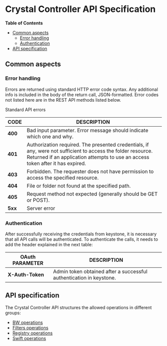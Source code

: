 Crystal Controller API Specification
====================================
**Table of Contents**

- [Common aspects](#common-aspects)
  - [Error handling](#error-handling)
  - [Authentication](#authentication)
- [API specification](#api-specification)

## Common aspects

### Error handling

Errors are returned using standard HTTP error code syntax. Any additional info is included in the body of the return call, JSON-formatted. Error codes not listed here are in the REST API methods listed below.

Standard API errors

CODE |  DESCRIPTION
--- | ---
**400** | Bad input parameter. Error message should indicate which one and why.
**401** | Authorization required. The presented credentials, if any, were not sufficient to access the folder resource. Returned if an application attempts to use an access token after it has expired.
**403** | Forbidden. The requester does not have permission to access the specified resource.
**404** | File or folder not found at the specified path.
**405** | Request method not expected (generally should be GET or POST).
**5xx** | Server error

### Authentication

After successfully receiving the credentials from keystone, it is necessary that all API calls will be authenticated. To authenticate the calls, it needs to add the header explained in the next table:

OAuth PARAMETER |  DESCRIPTION
--- | ---
**X-Auth-Token** | Admin token obtained after a successful authentication in keystone.

## API specification

The Crystal Controller API structures the allowed operations in different groups:  

- [BW operations](/doc/api_specification_bw.md)
- [Filters operations](/doc/api_specification_filters.md)
- [Registry operations](/doc/api_specification_registry.md)
- [Swift operations](/doc/api_specification_swift.md)
